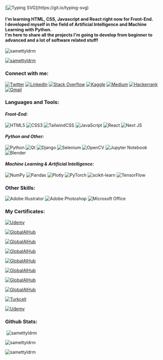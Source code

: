 [![Typing SVG](https://readme-typing-svg.herokuapp.com?font=Fira+Code&pause=1000&color=78B5F7&width=435&lines=Hi%2C+I'm+Samet!+;I'm+a+Front-End+Developer.)](https://git.io/typing-svg)

<h4 align="left">I'm learning HTML, CSS, Javascript and React right now for Front-End. <br> I developed myself in the field of Artificial Intelligence and Machine Learning with Python.
<br>I'm here to share all the projects I'm going to develop from beginner to advanced and a lot of software related stuff!</h4>

<p align="left"> <img src="https://komarev.com/ghpvc/?username=samettyldrm&label=Profile%20views&color=0e75b6&style=flat" alt="samettyldrm" /> </p>

<p align="left"> <a href="https://github.com/ryo-ma/github-profile-trophy"><img src="https://github-profile-trophy.vercel.app/?username=samettyldrm" alt="samettyldrm" /></a> </p>

<h3 align="left">Connect with me:</h3>

[![Twitter](https://img.shields.io/badge/Twitter-%231DA1F2.svg?style=for-the-badge&logo=Twitter&logoColor=white)](https://twitter.com/baskomiserbaki)
[![LinkedIn](https://img.shields.io/badge/linkedin-%230077B5.svg?style=for-the-badge&logo=linkedin&logoColor=white)](https://www.linkedin.com/in/samettyldrm)
[![Stack Overflow](https://img.shields.io/badge/-Stackoverflow-FE7A16?style=for-the-badge&logo=stack-overflow&logoColor=white)](https://stackoverflow.com/users/19316591/samet-y%c4%b1ld%c4%b1r%c4%b1m)
[![Kaggle](https://img.shields.io/badge/Kaggle-035a7d?style=for-the-badge&logo=kaggle&logoColor=white)](https://kaggle.com/samettyldrm)
[![Medium](https://img.shields.io/badge/Medium-12100E?style=for-the-badge&logo=medium&logoColor=white)](https://medium.com/@samettyldrm)
[![Hackerrank](https://img.shields.io/badge/-Hackerrank-2EC866?style=for-the-badge&logo=HackerRank&logoColor=white)](https://www.hackerrank.com/samettyldrm)
[![Gmail](https://img.shields.io/badge/Gmail-D14836?style=for-the-badge&logo=gmail&logoColor=white)](mailto:smtyldrm32@gmail.com)

<h3 align="left">Languages and Tools:</h3>
<h4 align="left"><i>Front-End:</i></h4>

![HTML5](https://img.shields.io/badge/html5-%23E34F26.svg?style=for-the-badge&logo=html5&logoColor=white)
![CSS3](https://img.shields.io/badge/css3-%231572B6.svg?style=for-the-badge&logo=css3&logoColor=white)
![TailwindCSS](https://img.shields.io/badge/tailwindcss-%2338B2AC.svg?style=for-the-badge&logo=tailwind-css&logoColor=white)
![JavaScript](https://img.shields.io/badge/javascript-%23323330.svg?style=for-the-badge&logo=javascript&logoColor=%23F7DF1E)
![React](https://img.shields.io/badge/react-%2320232a.svg?style=for-the-badge&logo=react&logoColor=%2361DAFB)
![Next JS](https://img.shields.io/badge/Next-black?style=for-the-badge&logo=next.js&logoColor=white)



<h4 align="left"><i>Python and Other:</i></h4>

![Python](https://img.shields.io/badge/python-3670A0?style=for-the-badge&logo=python&logoColor=ffdd54)
![Qt](https://img.shields.io/badge/Qt-%23217346.svg?style=for-the-badge&logo=Qt&logoColor=white)
![Django](https://img.shields.io/badge/django-%23092E20.svg?style=for-the-badge&logo=django&logoColor=white)
![Selenium](https://img.shields.io/badge/-selenium-%43B02A?style=for-the-badge&logo=selenium&logoColor=white)
![OpenCV](https://img.shields.io/badge/opencv-%23white.svg?style=for-the-badge&logo=opencv&logoColor=white)
![Jupyter Notebook](https://img.shields.io/badge/jupyter-%23FA0F00.svg?style=for-the-badge&logo=jupyter&logoColor=white)
![Blender](https://img.shields.io/badge/blender-%23F5792A.svg?style=for-the-badge&logo=blender&logoColor=white)

<h4 align="left"><i>Machine Learning & Artificial Intelligence:</i></h4>

![NumPy](https://img.shields.io/badge/numpy-%23013243.svg?style=for-the-badge&logo=numpy&logoColor=white)
![Pandas](https://img.shields.io/badge/pandas-%23150458.svg?style=for-the-badge&logo=pandas&logoColor=white)
![Plotly](https://img.shields.io/badge/Plotly-%233F4F75.svg?style=for-the-badge&logo=plotly&logoColor=white)
![PyTorch](https://img.shields.io/badge/PyTorch-%23EE4C2C.svg?style=for-the-badge&logo=PyTorch&logoColor=white)
![scikit-learn](https://img.shields.io/badge/scikit--learn-%23F7931E.svg?style=for-the-badge&logo=scikit-learn&logoColor=white)
![TensorFlow](https://img.shields.io/badge/TensorFlow-%23FF6F00.svg?style=for-the-badge&logo=TensorFlow&logoColor=white)

<h3 align="left">Other Skills:</h3>

![Adobe Illustrator](https://img.shields.io/badge/adobe%20illustrator-%23FF9A00.svg?style=for-the-badge&logo=adobe%20illustrator&logoColor=white)
![Adobe Photoshop](https://img.shields.io/badge/adobe%20photoshop-%2331A8FF.svg?style=for-the-badge&logo=adobe%20photoshop&logoColor=white)
![Microsoft Office](https://img.shields.io/badge/Microsoft_Office-D83B01?style=for-the-badge&logo=microsoft-office&logoColor=white)

<h3 align="left">My Certificates:</h3>

[![Udemy](https://img.shields.io/badge/Udemy-50%2B%20Saat%20T%C3%BCm%20Y%C3%B6nleriyle%20Python%203%20Programlama%20(2022)-yellowgreen)](https://www.udemy.com/certificate/UC-0164a592-9548-466b-a549-576d393353ab/)

[![GlobalAIHub](https://img.shields.io/badge/Global%20AI%20Hub-AI%20Summer%20Camp%20Participant-red)](https://globalaihub.com/certificate-share/eyJ1c2VyLWlkIjoxMzIzNDMsImNvdXJzZS1pZCI6MTE1NTExLCJjZXJ0LWlkIjoiMTE1NTQzIn0=)

[![GlobalAIHub](https://img.shields.io/badge/Global%20AI%20Hub-Mentor%20at%20KOÇ%20Holding%20Deep%20Learning%20Bootcamp-red)](https://globalaihub.com/certificate-share/eyJ1c2VyLWlkIjoxMzIzNDMsImNvdXJzZS1pZCI6MTE1NTExLCJjZXJ0LWlkIjoiMTE1NTQzIn0=)

[![GlobalAIHub](https://img.shields.io/badge/Global%20AI%20Hub-Yapay%20Zekaya%20%C4%B0lk%20Ad%C4%B1m-blue)](https://globalaihub.com/verify/?certificate=eyJ1c2VyLWlkIjoxMzIzNDMsImNvdXJzZS1pZCI6NTkyMDUsImNlcnQtaWQiOiI3MzA2NSJ9)

[![GlobalAIHub](https://img.shields.io/badge/Global%20AI%20Hub-Python%20for%20Machine%20Learning-blue)](https://globalaihub.com/verify/?certificate=eyJ1c2VyLWlkIjoxMzIzNDMsImNvdXJzZS1pZCI6MTEyODY0LCJjZXJ0LWlkIjoiMTEzMjYzIn0=)

[![GlobalAIHub](https://img.shields.io/badge/Global%20AI%20Hub-Makine%20Öğrenmesine%20Giriş-blue)](https://globalaihub.com/verify/?ref=product&certificate=eyJ1c2VyLWlkIjoxMzIzNDMsImNvdXJzZS1pZCI6NzY1ODUsImNlcnQtaWQiOiI3NjgzOCJ9)

[![GlobalAIHub](https://img.shields.io/badge/Global%20AI%20Hub-Introduction%20to%20Machine%20Learning-blue)](https://globalaihub.com/verify/?certificate=eyJ1c2VyLWlkIjoxMzIzNDMsImNvdXJzZS1pZCI6MTE0NDY1LCJjZXJ0LWlkIjoiMTE0Njk3In0=)

[![GlobalAIHub](https://img.shields.io/badge/Global%20AI%20Hub-Introduction%20to%20Python-blue)](https://globalaihub.com/verify/?certificate=eyJ1c2VyLWlkIjoxMzIzNDMsImNvdXJzZS1pZCI6MTEwNTQ4LCJjZXJ0LWlkIjoiMTEwODkxIn0=)

[![Turkcell](https://img.shields.io/badge/Turkcell%20Gelece%C4%9Fi%20Yazanlar-Makine%20%C3%96%C4%9Frenmesi%20101to%20Machine%20Learning-orange)](https://gelecegiyazanlar.turkcell.com.tr/kisi/belge/sametyldrm/Makine%20%C3%96%C4%9Frenmesi/101)

[![Udemy](https://img.shields.io/badge/Udemy-Python%3A%20Yapay%20Zeka%20ve%20Veri%20Bilimi%20i%C3%A7in%20Python%20Programlama-yellowgreen)](https://www.udemy.com/certificate/UC-b71ee0c3-0e74-4038-acc0-f805e550a993/)


<h3 align="left">Github Stats:</h3>

<p>&nbsp;<img align="center" src="https://github-readme-stats.vercel.app/api?username=samettyldrm&show_icons=true&theme=dark&locale=en" alt="samettyldrm" /></p>
<p><img align="center" src="https://github-readme-streak-stats.herokuapp.com/?user=samettyldrm&theme=dark" alt="samettyldrm" /></p>
<p><img align="left" src="https://github-readme-stats.vercel.app/api/top-langs?username=samettyldrm&theme=dark&show_icons=true&locale=en&layout=compact" alt="samettyldrm" /></p>  


